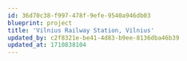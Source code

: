 ```yaml
---
id: 36d70c38-f997-478f-9efe-9540a946db03
blueprint: project
title: 'Vilnius Railway Station, Vilnius'
updated_by: c2f8321e-be41-4d83-b9ee-8136dba46b39
updated_at: 1710838104
---
```

